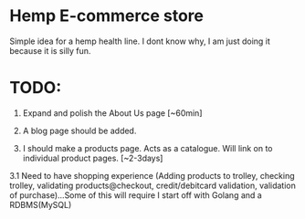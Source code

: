 # Hemp E-commerce store

Simple idea for a hemp health line.
I dont know why, I am just doing it because it is silly fun.

# TODO:

1. Expand and polish the About Us page [~60min]

2. A blog page should be added.

3. I should make a products page. Acts as a catalogue. Will link on to individual product pages. [~2-3days]

3.1 Need to have shopping experience (Adding products to trolley, checking trolley, validating products@checkout, credit/debitcard validation, validation of purchase)...Some of this will require I start off with Golang and a RDBMS(MySQL)




